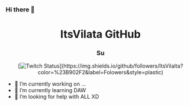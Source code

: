 ### Hi there 👋

<div id="header" align="center">
    <h1 align="center">ItsVilata GitHub</h1>
    <h3>Su</h3>
    [<img alt="Twitch Status" src="https://img.shields.io/twitch/status/itsvilalta?label=ItsVilalta">](https://img.shields.io/github/followers/ItsVilalta?color=%23B902F2&label=Folowers&style=plastic)
</div>

- 🔭 I’m currently working on ...
- 🌱 I’m currently learning DAW
- 🤔 I’m looking for help with ALL XD

